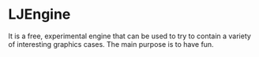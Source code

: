 # LJEngine

It is a free, experimental engine that can be used to try to contain a variety of interesting graphics cases. The main purpose is to have fun.
